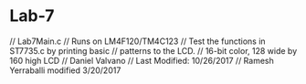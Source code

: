 # Lab-7
// Lab7Main.c
// Runs on LM4F120/TM4C123
// Test the functions in ST7735.c by printing basic
// patterns to the LCD.
//    16-bit color, 128 wide by 160 high LCD
// Daniel Valvano
// Last Modified: 10/26/2017
// Ramesh Yerraballi modified 3/20/2017
